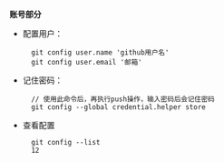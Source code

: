 **账号部分**

* 配置用户：

        git config user.name 'github用户名'
        git config user.email '邮箱'
* 记住密码：

        // 使用此命令后，再执行push操作，输入密码后会记住密码
        git config --global credential.helper store
* 查看配置

        git config --list
        12